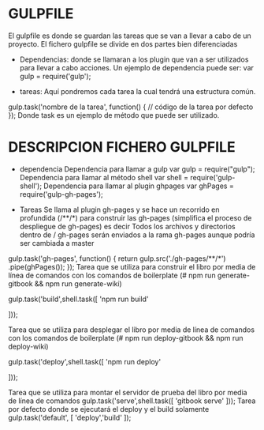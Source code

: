 # GULPFILE
El gulpfile es donde se guardan las tareas que se van a llevar a cabo de un proyecto.
El fichero gulpfile se divide en dos partes bien diferenciadas
* Dependencias: donde se llamaran a los plugin que van a ser utilizados para llevar a cabo acciones.
Un ejemplo de dependencia puede ser:
var gulp = require('gulp');

* tareas: Aquí pondremos cada tarea la cual tendrá una estructura común.

gulp.task('nombre de la tarea', function() {
  // código de la tarea por defecto
});
Donde task es un ejemplo de método que puede ser utilizado.



# DESCRIPCION FICHERO GULPFILE

*	dependencia
Dependencia para llamar a gulp
var gulp = require("gulp");
Dependencia para llamar al método shell
var shell = require('gulp-shell');
Dependencia para llamar al plugin ghpages
var ghPages = require('gulp-gh-pages');

*	Tareas
Se llama al plugin gh-pages y se hace un recorrido en profundida (/**/*) para construir las gh-pages (simplifica el proceso de despliegue de gh-pages) es decir  Todos los archivos y directorios dentro de / gh-pages  serán enviados a la rama gh-pages aunque podría ser cambiada a master

gulp.task('gh-pages', function() {
   return gulp.src('./gh-pages/**/*')
   .pipe(ghPages());
});
Tarea que se utiliza para construir el libro por media de línea de comandos con los comandos de boilerplate (# npm run generate-gitbook && npm run generate-wiki)

gulp.task('build',shell.task([
  'npm run build'

]));

Tarea que se utiliza para desplegar el libro por media de línea de comandos con los comandos de boilerplate (# npm run deploy-gitbook && npm run deploy-wiki)

gulp.task('deploy',shell.task([
   'npm run deploy'
   
]));

Tarea que se utiliza para montar el servidor de prueba del libro  por media de línea de comandos
gulp.task('serve',shell.task([
   'gitbook serve'
]));
Tarea por defecto donde se ejecutará el deploy y el build solamente
gulp.task('default', [ 'deploy','build' ]);
